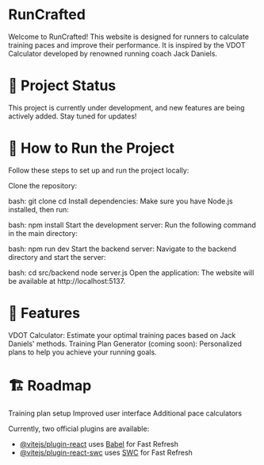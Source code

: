 # RunCrafted

Welcome to RunCrafted! This website is designed for runners to calculate training paces and improve their performance. It is inspired by the VDOT Calculator developed by renowned running coach Jack Daniels.

# 🚧 Project Status
This project is currently under development, and new features are being actively added. Stay tuned for updates!

# 🚀 How to Run the Project
Follow these steps to set up and run the project locally:

Clone the repository:

bash:
  git clone <repository-url>
  cd <repository-directory>
Install dependencies:
Make sure you have Node.js installed, then run:

bash:
  npm install
Start the development server:
Run the following command in the main directory:

bash:
  npm run dev
Start the backend server:
Navigate to the backend directory and start the server:

bash:
  cd src/backend
  node server.js
Open the application:
The website will be available at http://localhost:5137.

# 🌟 Features
VDOT Calculator: Estimate your optimal training paces based on Jack Daniels' methods.
Training Plan Generator (coming soon): Personalized plans to help you achieve your running goals.
# 🏗️ Roadmap
 Training plan setup
 Improved user interface
 Additional pace calculators

Currently, two official plugins are available:

- [@vitejs/plugin-react](https://github.com/vitejs/vite-plugin-react/blob/main/packages/plugin-react/README.md) uses [Babel](https://babeljs.io/) for Fast Refresh
- [@vitejs/plugin-react-swc](https://github.com/vitejs/vite-plugin-react-swc) uses [SWC](https://swc.rs/) for Fast Refresh
